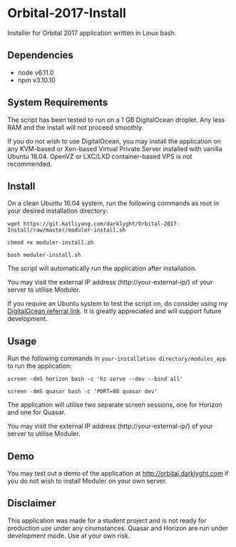 # Orbital-2017-Install

Installer for Orbital 2017 application written in Linux bash.

## Dependencies
* node v6.11.0
* npm v3.10.10

## System Requirements
The script has been tested to run on a 1 GB DigitalOcean droplet. Any less RAM and the install will not proceed smoothly.

If you do not wish to use DigitalOcean, you may install the application on any KVM-based or Xen-based Virtual Private Server installed with vanilla Ubuntu 16.04. OpenVZ or LXC/LXD container-based VPS is not recommended.

## Install
On a clean Ubuntu 16.04 system, run the following commands as root in your desired installation directory:

```
wget https://git.katliyang.com/darklyght/Orbital-2017-Install/raw/master/moduler-install.sh
```
```
chmod +x moduler-install.sh
```
```
bash moduler-install.sh
```
The script will automatically run the application after installation.

You may visit the external IP address (http://your-external-ip/) of your server to utilise Moduler.

If you require an Ubuntu system to test the script on, do consider using my [DigitalOcean referral link](https://m.do.co/c/c9881f486a87). It is greatly appreciated and will support future development.

## Usage
Run the following commands in `your-installation directory/modules_app` to run the application:
```
screen -dmS horizon bash -c 'hz serve --dev --bind all'
```
```
screen -dmS quasar bash -c 'PORT=80 quasar dev'
```
The application will utilise two separate screen sessions, one for Horizon and one for Quasar.

You may visit the external IP address (http://your-external-ip/) of your server to utilise Moduler.

## Demo
You may test out a demo of the application at http://orbital.darklyght.com if you do not wish to install Moduler on your own server.

## Disclaimer
This application was made for a student project and is not ready for production use under any cirumstances. Quasar and Horizon are run under development mode. Use at your own risk.